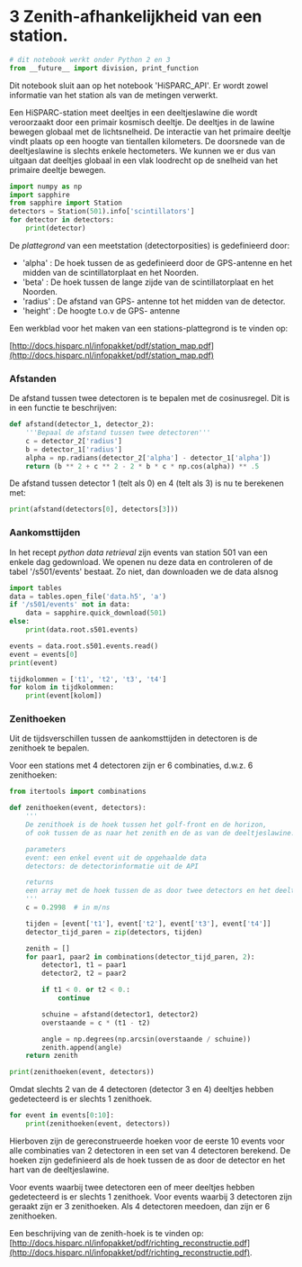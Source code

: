 # 3 Zenith-afhankelijkheid van een station.

```python
# dit notebook werkt onder Python 2 en 3
from __future__ import division, print_function
```

Dit notebook sluit aan op het notebook 'HiSPARC_API'. Er wordt zowel informatie
van het station als van de metingen verwerkt.

Een HiSPARC-station meet deeltjes in een deeltjeslawine die wordt veroorzaakt
door een primair kosmisch deeltje. De deeltjes in de lawine bewegen globaal met
de lichtsnelheid. De interactie van het primaire deeltje vindt plaats op een
hoogte van tientallen kilometers. De doorsnede van de deeltjeslawine is slechts
enkele hectometers. We kunnen we er dus van uitgaan dat deeltjes globaal in een
vlak loodrecht op de snelheid van het primaire deeltje bewegen.


```python
import numpy as np
import sapphire
from sapphire import Station
detectors = Station(501).info['scintillators']
for detector in detectors:
    print(detector)
```

De *plattegrond* van een meetstation (detectorposities) is gedefinieerd door:

- 'alpha' : De hoek tussen de as gedefinieerd door de GPS-antenne en het midden
van de scintillatorplaat en het Noorden.
- 'beta' : De hoek tussen de lange zijde van de scintillatorplaat en het
Noorden.
- 'radius' : De afstand van GPS- antenne tot het midden van de detector.
- 'height' : De hoogte t.o.v de GPS- antenne

Een werkblad voor het maken van een stations-plattegrond is te vinden op:

[http://docs.hisparc.nl/infopakket/pdf/station_map.pdf](http://docs.hisparc.nl/infopakket/pdf/station_map.pdf)

### Afstanden
De afstand tussen twee detectoren is te bepalen met de cosinusregel. Dit is in
een functie te beschrijven:


```python
def afstand(detector_1, detector_2):
    '''Bepaal de afstand tussen twee detectoren'''
    c = detector_2['radius']
    b = detector_1['radius']
    alpha = np.radians(detector_2['alpha'] - detector_1['alpha'])
    return (b ** 2 + c ** 2 - 2 * b * c * np.cos(alpha)) ** .5
```

De afstand tussen detector 1 (telt als 0) en 4 (telt als 3) is nu te berekenen
met:


```python
print(afstand(detectors[0], detectors[3]))
```

### Aankomsttijden

In het recept *python data retrieval* zijn events van station 501 van een enkele
dag gedownload.
We openen nu deze data en controleren of de tabel '/s501/events' bestaat. Zo
niet, dan downloaden we de data alsnog


```python
import tables
data = tables.open_file('data.h5', 'a')
if '/s501/events' not in data:
    data = sapphire.quick_download(501)
else:
    print(data.root.s501.events)
```


```python
events = data.root.s501.events.read()
event = events[0]
print(event)
```


```python
tijdkolommen = ['t1', 't2', 't3', 't4']
for kolom in tijdkolommen:
    print(event[kolom])
```

### Zenithoeken

Uit de tijdsverschillen tussen de aankomsttijden in detectoren is de zenithoek
te bepalen.

Voor een stations met 4 detectoren zijn er 6 combinaties, d.w.z. 6 zenithoeken:


```python
from itertools import combinations

def zenithoeken(event, detectors):
    '''
    De zenithoek is de hoek tussen het golf-front en de horizon,
    of ook tussen de as naar het zenith en de as van de deeltjeslawine.

    parameters
    event: een enkel event uit de opgehaalde data
    detectors: de detectorinformatie uit de API

    returns
    een array met de hoek tussen de as door twee detectors en het deeltjes front.
    '''
    c = 0.2998  # in m/ns

    tijden = [event['t1'], event['t2'], event['t3'], event['t4']]
    detector_tijd_paren = zip(detectors, tijden)

    zenith = []
    for paar1, paar2 in combinations(detector_tijd_paren, 2):
        detector1, t1 = paar1
        detector2, t2 = paar2

        if t1 < 0. or t2 < 0.:
            continue

        schuine = afstand(detector1, detector2)
        overstaande = c * (t1 - t2)

        angle = np.degrees(np.arcsin(overstaande / schuine))
        zenith.append(angle)
    return zenith
```


```python
print(zenithoeken(event, detectors))
```

Omdat slechts 2 van de 4 detectoren (detector 3 en 4) deeltjes hebben
gedetecteerd is er slechts 1 zenithoek.


```python
for event in events[0:10]:
    print(zenithoeken(event, detectors))
```

Hierboven zijn de gereconstrueerde hoeken voor de eerste 10 events voor alle
combinaties van 2 detectoren in een set van 4 detectoren berekend. De hoeken
zijn gedefinieerd als de hoek tussen de as door de detector en het hart van de
deeltjeslawine.

Voor events waarbij twee detectoren een of meer deeltjes hebben gedetecteerd is
er slechts 1 zenithoek. Voor events waarbij 3 detectoren zijn geraakt zijn er 3
zenithoeken. Als 4 detectoren meedoen, dan zijn er 6 zenithoeken.

Een beschrijving van de zenith-hoek is te vinden op: [http://docs.hisparc.nl/infopakket/pdf/richting_reconstructie.pdf](http://docs.hisparc.nl/infopakket/pdf/richting_reconstructie.pdf).
